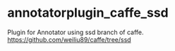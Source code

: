 # annotatorplugin_caffe_ssd
Plugin for Annotator using ssd branch of caffe.
https://github.com/weiliu89/caffe/tree/ssd
